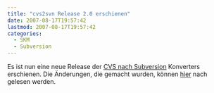 ```yaml
---
title: "cvs2svn Release 2.0 erschienen"
date: 2007-08-17T19:57:42
lastmod: 2007-08-17T19:57:42
categories:
  - SKM
  - Subversion
---
```

Es ist nun eine neue Release der [CVS nach Subversion](http://cvs2svn.tigris.org) Konverters erschienen. Die Änderungen, die 
gemacht wurden, können [hier](http://cvs2svn.tigris.org/source/browse/cvs2svn/tags/2.0.0/CHANGES?rev=3973&view=markup) nach gelesen werden.
